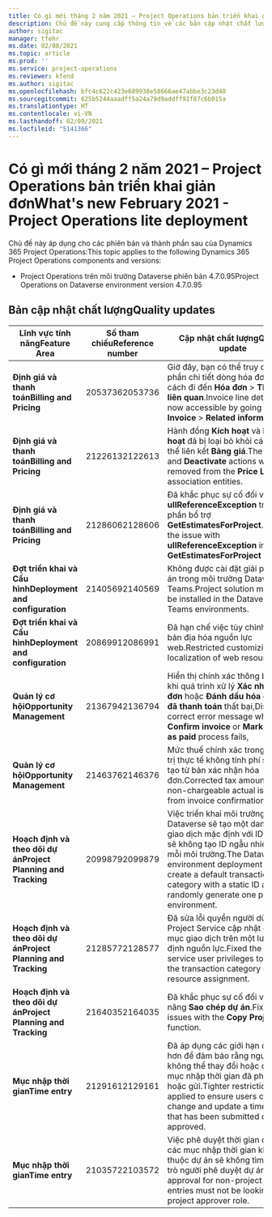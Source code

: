 ```yaml
---
title: Có gì mới tháng 2 năm 2021 – Project Operations bản triển khai giản đơn
description: Chủ đề này cung cấp thông tin về các bản cập nhật chất lượng được cung cấp trong bản triển khai giản đơn Project Operations phát hành vào tháng 2 năm 2021.
author: sigitac
manager: tfehr
ms.date: 02/08/2021
ms.topic: article
ms.prod: ''
ms.service: project-operations
ms.reviewer: kfend
ms.author: sigitac
ms.openlocfilehash: bfc4c622c423e689938e58666ae47abbe3c23d48
ms.sourcegitcommit: 625b5244aaadff5a24a79d9addff91f87c6b015a
ms.translationtype: HT
ms.contentlocale: vi-VN
ms.lasthandoff: 02/09/2021
ms.locfileid: "5141366"
---
```

# <a name="whats-new-february-2021---project-operations-lite-deployment"></a><span data-ttu-id="54afc-103">Có gì mới tháng 2 năm 2021 – Project Operations bản triển khai giản đơn</span><span class="sxs-lookup"><span data-stu-id="54afc-103">What's new February 2021 - Project Operations lite deployment</span></span>

<span data-ttu-id="54afc-104">Chủ đề này áp dụng cho các phiên bản và thành phần sau của Dynamics 365 Project Operations:</span><span class="sxs-lookup"><span data-stu-id="54afc-104">This topic applies to the following Dynamics 365 Project Operations components and versions:</span></span>

  - <span data-ttu-id="54afc-105">Project Operations trên môi trường Dataverse phiên bản 4.7.0.95</span><span class="sxs-lookup"><span data-stu-id="54afc-105">Project Operations on Dataverse environment version 4.7.0.95</span></span>

## <a name="quality-updates"></a><span data-ttu-id="54afc-106">Bản cập nhật chất lượng</span><span class="sxs-lookup"><span data-stu-id="54afc-106">Quality updates</span></span>

| <span data-ttu-id="54afc-107">**Lĩnh vực tính năng**</span><span class="sxs-lookup"><span data-stu-id="54afc-107">**Feature Area**</span></span> | <span data-ttu-id="54afc-108">**Số tham chiếu**</span><span class="sxs-lookup"><span data-stu-id="54afc-108">**Reference number**</span></span> | <span data-ttu-id="54afc-109">**Cập nhật chất lượng**</span><span class="sxs-lookup"><span data-stu-id="54afc-109">**Quality update**</span></span> |
| --- | --- | --- |
| <span data-ttu-id="54afc-110">**Định giá và thanh toán**</span><span class="sxs-lookup"><span data-stu-id="54afc-110">**Billing and Pricing**</span></span> | <span data-ttu-id="54afc-111">2053736</span><span class="sxs-lookup"><span data-stu-id="54afc-111">2053736</span></span> | <span data-ttu-id="54afc-112">Giờ đây, bạn có thể truy cập vào phần chi tiết dòng hóa đơn bằng cách đi đến **Hóa đơn** > **Thông tin liên quan**.</span><span class="sxs-lookup"><span data-stu-id="54afc-112">Invoice line details are now accessible by going to **Invoice** > **Related information**.</span></span> |
| <span data-ttu-id="54afc-113">**Định giá và thanh toán**</span><span class="sxs-lookup"><span data-stu-id="54afc-113">**Billing and Pricing**</span></span> | <span data-ttu-id="54afc-114">2122613</span><span class="sxs-lookup"><span data-stu-id="54afc-114">2122613</span></span> | <span data-ttu-id="54afc-115">Hành đồng **Kích hoạt** và **Hủy kích hoạt** đã bị loại bỏ khỏi các thực thể liên kết **Bảng giá**.</span><span class="sxs-lookup"><span data-stu-id="54afc-115">The **Activate** and **Deactivate** actions were removed from the **Price List** association entities.</span></span> |
| <span data-ttu-id="54afc-116">**Định giá và thanh toán**</span><span class="sxs-lookup"><span data-stu-id="54afc-116">**Billing and Pricing**</span></span> | <span data-ttu-id="54afc-117">2128606</span><span class="sxs-lookup"><span data-stu-id="54afc-117">2128606</span></span> | <span data-ttu-id="54afc-118">Đã khắc phục sự cố đối với **ullReferenceException** trong phần bổ trợ **GetEstimatesForProject**.</span><span class="sxs-lookup"><span data-stu-id="54afc-118">Resolved the issue with **ullReferenceException** in the **GetEstimatesForProject** plug-in.</span></span> |
| <span data-ttu-id="54afc-119">**Đợt triển khai và Cấu hình**</span><span class="sxs-lookup"><span data-stu-id="54afc-119">**Deployment and configuration**</span></span> | <span data-ttu-id="54afc-120">2140569</span><span class="sxs-lookup"><span data-stu-id="54afc-120">2140569</span></span> | <span data-ttu-id="54afc-121">Không được cài đặt giải pháp dự án trong môi trường Dataverse Teams.</span><span class="sxs-lookup"><span data-stu-id="54afc-121">Project solution must not be installed in the Dataverse Teams environments.</span></span> |
| <span data-ttu-id="54afc-122">**Đợt triển khai và Cấu hình**</span><span class="sxs-lookup"><span data-stu-id="54afc-122">**Deployment and configuration**</span></span> | <span data-ttu-id="54afc-123">2086991</span><span class="sxs-lookup"><span data-stu-id="54afc-123">2086991</span></span> | <span data-ttu-id="54afc-124">Đã hạn chế việc tùy chỉnh cách bản địa hóa nguồn lực web.</span><span class="sxs-lookup"><span data-stu-id="54afc-124">Restricted customizing localization of web resources.</span></span> |
| <span data-ttu-id="54afc-125">**Quản lý cơ hội**</span><span class="sxs-lookup"><span data-stu-id="54afc-125">**Opportunity Management**</span></span> | <span data-ttu-id="54afc-126">2136794</span><span class="sxs-lookup"><span data-stu-id="54afc-126">2136794</span></span> | <span data-ttu-id="54afc-127">Hiển thị chính xác thông báo lỗi khi quá trình xử lý **Xác nhận hóa đơn** hoặc **Đánh dấu hóa đơn là đã thanh toán** thất bại,</span><span class="sxs-lookup"><span data-stu-id="54afc-127">Display correct error message when **Confirm invoice** or **Mark invoice as paid** process fails,</span></span> |
| <span data-ttu-id="54afc-128">**Quản lý cơ hội**</span><span class="sxs-lookup"><span data-stu-id="54afc-128">**Opportunity Management**</span></span> | <span data-ttu-id="54afc-129">2146376</span><span class="sxs-lookup"><span data-stu-id="54afc-129">2146376</span></span> | <span data-ttu-id="54afc-130">Mức thuế chính xác trong một giá trị thực tế không tính phí sẽ được tạo từ bản xác nhận hóa đơn.</span><span class="sxs-lookup"><span data-stu-id="54afc-130">Corrected tax amount in a non-chargeable actual is created from invoice confirmation.</span></span> |
| <span data-ttu-id="54afc-131">**Hoạch định và theo dõi dự án**</span><span class="sxs-lookup"><span data-stu-id="54afc-131">**Project Planning and Tracking**</span></span> | <span data-ttu-id="54afc-132">2099879</span><span class="sxs-lookup"><span data-stu-id="54afc-132">2099879</span></span> | <span data-ttu-id="54afc-133">Việc triển khai môi trường Dataverse sẽ tạo một danh mục giao dịch mặc định với ID tĩnh và sẽ không tạo ID ngẫu nhiên cho mỗi môi trường.</span><span class="sxs-lookup"><span data-stu-id="54afc-133">The Dataverse environment deployment must create a default transaction category with a static ID and not randomly generate one per environment.</span></span> |
| <span data-ttu-id="54afc-134">**Hoạch định và theo dõi dự án**</span><span class="sxs-lookup"><span data-stu-id="54afc-134">**Project Planning and Tracking**</span></span> | <span data-ttu-id="54afc-135">2128577</span><span class="sxs-lookup"><span data-stu-id="54afc-135">2128577</span></span> | <span data-ttu-id="54afc-136">Đã sửa lỗi quyền người dùng Project Service cập nhật danh mục giao dịch trên một lượt chỉ định nguồn lực.</span><span class="sxs-lookup"><span data-stu-id="54afc-136">Fixed the Project service user privileges to update the transaction category on a resource assignment.</span></span> |
| <span data-ttu-id="54afc-137">**Hoạch định và theo dõi dự án**</span><span class="sxs-lookup"><span data-stu-id="54afc-137">**Project Planning and Tracking**</span></span> | <span data-ttu-id="54afc-138">2164035</span><span class="sxs-lookup"><span data-stu-id="54afc-138">2164035</span></span> | <span data-ttu-id="54afc-139">Đã khắc phục sự cố đối với chức năng **Sao chép dự án**.</span><span class="sxs-lookup"><span data-stu-id="54afc-139">Fixed issues with the **Copy Project** function.</span></span> |
| <span data-ttu-id="54afc-140">**Mục nhập thời gian**</span><span class="sxs-lookup"><span data-stu-id="54afc-140">**Time entry**</span></span> | <span data-ttu-id="54afc-141">2129161</span><span class="sxs-lookup"><span data-stu-id="54afc-141">2129161</span></span> | <span data-ttu-id="54afc-142">Đã áp dụng các giới hạn chặt chẽ hơn để đảm bảo rằng người dùng không thể thay đổi hoặc cập nhật mục nhập thời gian đã phê duyệt hoặc gửi.</span><span class="sxs-lookup"><span data-stu-id="54afc-142">Tighter restrictions are applied to ensure users can't change and update a time entry that has been submitted or approved.</span></span> |
| <span data-ttu-id="54afc-143">**Mục nhập thời gian**</span><span class="sxs-lookup"><span data-stu-id="54afc-143">**Time entry**</span></span> | <span data-ttu-id="54afc-144">2103572</span><span class="sxs-lookup"><span data-stu-id="54afc-144">2103572</span></span> | <span data-ttu-id="54afc-145">Việc phê duyệt thời gian đối với các mục nhập thời gian không thuộc dự án sẽ không tìm đến vai trò người phê duyệt dự án.</span><span class="sxs-lookup"><span data-stu-id="54afc-145">Time approval for non-project time entries must not be looking for project approver role.</span></span> |
